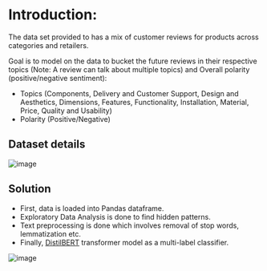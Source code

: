 # Introduction: 

The data set provided to has a mix of customer reviews for products across categories and retailers.

Goal is to model on the data to bucket the future reviews in their respective topics (Note: A review can talk about multiple topics) 
and Overall polarity (positive/negative sentiment): 

- Topics (Components, Delivery and Customer Support, Design and Aesthetics, Dimensions, Features, Functionality, Installation, Material, Price, Quality and Usability)
- Polarity (Positive/Negative)


## Dataset details

![image](https://user-images.githubusercontent.com/93938450/167915189-b6f2e9b5-4bcd-4723-bf98-78f45701a6da.png)


## Solution

- First, data is loaded into Pandas dataframe.
- Exploratory Data Analysis is done to find hidden patterns.
- Text preprocessing is done which involves removal of stop words, lemmatization etc.
- Finally, [DistilBERT](https://huggingface.co/docs/transformers/model_doc/distilbert) transformer model as a multi-label classifier.

![image](https://user-images.githubusercontent.com/93938450/167914892-a5130e8e-fc76-496d-90ab-625b2e3b423b.png)
